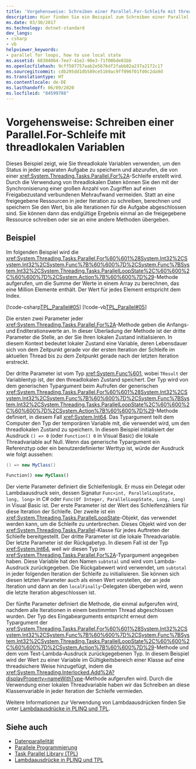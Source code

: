 ```yaml
---
title: 'Vorgehensweise: Schreiben einer Parallel.For-Schleife mit threadlokalen Variablen'
description: Hier finden Sie ein Beispiel zum Schreiben einer Parallel.For-Schleife in .NET, die lokale Threadvariablen verwendet, die den Zustand bei jeder separaten Aufgabe in der Schleife speichern und abrufen.
ms.date: 03/30/2017
ms.technology: dotnet-standard
dev_langs:
- csharp
- vb
helpviewer_keywords:
- parallel for loops, how to use local state
ms.assetid: 68384064-7ee7-41e2-90e3-71f00bde01bb
ms.openlocfilehash: 9cff507757aab2e5676df2fabb02a237a2172c17
ms.sourcegitcommit: cdb295dd1db589ce5169ac9ff096f01fd0c2da9d
ms.translationtype: HT
ms.contentlocale: de-DE
ms.lasthandoff: 06/09/2020
ms.locfileid: "84599788"
---
```

# <a name="how-to-write-a-parallelfor-loop-with-thread-local-variables"></a>Vorgehensweise: Schreiben einer Parallel.For-Schleife mit threadlokalen Variablen
Dieses Beispiel zeigt, wie Sie threadlokale Variablen verwenden, um den Status in jeder separaten Aufgabe zu speichern und abzurufen, die von einer <xref:System.Threading.Tasks.Parallel.For%2A>-Schleife erstellt wird. Durch die Verwendung von threadlokalen Daten können Sie den mit der Synchronisierung einer großen Anzahl von Zugriffen auf einen Freigabezustand verbundenen Mehraufwand vermeiden. Statt an eine freigegebene Ressourcen in jeder Iteration zu schreiben, berechnen und speichern Sie den Wert, bis alle Iterationen für die Aufgabe abgeschlossen sind. Sie können dann das endgültige Ergebnis einmal an die freigegebene Ressource schreiben oder sie an eine andere Methoden übergeben.  
  
## <a name="example"></a>Beispiel  
 Im folgenden Beispiel wird die <xref:System.Threading.Tasks.Parallel.For%60%601%28System.Int32%2CSystem.Int32%2CSystem.Func%7B%60%600%7D%2CSystem.Func%7BSystem.Int32%2CSystem.Threading.Tasks.ParallelLoopState%2C%60%600%2C%60%600%7D%2CSystem.Action%7B%60%600%7D%29>-Methode aufgerufen, um die Summe der Werte in einem Array zu berechnen, das eine Million Elemente enthält. Der Wert für jedes Element entspricht dem Index.  
  
 [!code-csharp[TPL_Parallel#05](../../../samples/snippets/csharp/VS_Snippets_Misc/tpl_parallel/cs/forandforeach_simple.cs#05)]
 [!code-vb[TPL_Parallel#05](../../../samples/snippets/visualbasic/VS_Snippets_Misc/tpl_parallel/vb/forwiththreadlocal.vb#05)]  
  
 Die ersten zwei Parameter jeder <xref:System.Threading.Tasks.Parallel.For%2A>-Methode geben die Anfangs- und Enditerationswerte an. In dieser Überladung der Methode ist der dritte Parameter die Stelle, an der Sie Ihren lokalen Zustand initialisieren. In diesem Kontext bedeutet lokaler Zustand eine Variable, deren Lebensdauer sich von dem Zeitpunkt gerade vor der ersten Iteration der Schleife im aktuellen Thread bis zu dem Zeitpunkt gerade nach der letzten Iteration erstreckt.  
  
 Der dritte Parameter ist vom Typ <xref:System.Func%601>, wobei `TResult` der Variablentyp ist, der den threadlokalen Zustand speichert. Der Typ wird von dem generischen Typargument beim Aufrufen der generischen <xref:System.Threading.Tasks.Parallel.For%60%601%28System.Int32%2CSystem.Int32%2CSystem.Func%7B%60%600%7D%2CSystem.Func%7BSystem.Int32%2CSystem.Threading.Tasks.ParallelLoopState%2C%60%600%2C%60%600%7D%2CSystem.Action%7B%60%600%7D%29>-Methode definiert, in diesem Fall <xref:System.Int64>. Das Typargument teilt dem Computer den Typ der temporären Variable mit, die verwendet wird, um den threadlokalen Zustand zu speichern. In diesem Beispiel initialisiert der Ausdruck `() => 0` (oder `Function() 0` in Visual Basic) die lokale Threadvariable auf Null. Wenn das generische Typargument ein Referenztyp oder ein benutzerdefinierter Werttyp ist, würde der Ausdruck wie folgt aussehen:  
  
```csharp  
() => new MyClass()  
```  
  
```vb  
Function() new MyClass()  
```  
  
 Der vierte Parameter definiert die Schleifenlogik. Er muss ein Delegat oder Lambdaausdruck sein, dessen Signatur `Func<int, ParallelLoopState, long, long>` in C# oder `Func(Of Integer, ParallelLoopState, Long, Long)` in Visual Basic ist. Der erste Parameter ist der Wert des Schleifenzählers für diese Iteration der Schleife. Der zweite ist ein <xref:System.Threading.Tasks.ParallelLoopState>-Objekt, das verwendet werden kann, um die Schleife zu unterbrechen. Dieses Objekt wird von der <xref:System.Threading.Tasks.Parallel>-Klasse für jedes Auftreten der Schleife bereitgestellt. Der dritte Parameter ist die lokale Threadvariable. Der letzte Parameter ist der Rückgabetyp. In diesem Fall ist der Typ <xref:System.Int64>, weil wir diesen Typ im <xref:System.Threading.Tasks.Parallel.For%2A>-Typargument angegeben haben. Diese Variable hat den Namen `subtotal` und wird vom Lambda-Ausdruck zurückgegeben. Die Rückgabewert wird verwendet, um `subtotal` in jeder folgenden Iteration der Schleife zu initialisieren. Sie können sich diesen letzten Parameter auch als einen Wert vorstellen, der an jede Iteration und dann an den `localFinally`-Delegaten übergeben wird, wenn die letzte Iteration abgeschlossen ist.  
  
 Der fünfte Parameter definiert die Methode, die einmal aufgerufen wird, nachdem alle Iterationen in einem bestimmten Thread abgeschlossen wurden. Der Typ des Eingabearguments entspricht erneut dem Typargument der <xref:System.Threading.Tasks.Parallel.For%60%601%28System.Int32%2CSystem.Int32%2CSystem.Func%7B%60%600%7D%2CSystem.Func%7BSystem.Int32%2CSystem.Threading.Tasks.ParallelLoopState%2C%60%600%2C%60%600%7D%2CSystem.Action%7B%60%600%7D%29>-Methode und dem vom Text-Lambda-Ausdruck zurückgegebenen Typ. In diesem Beispiel wird der Wert zu einer Variable im Gültigkeitsbereich einer Klasse auf eine threadsichere Weise hinzugefügt, indem die <xref:System.Threading.Interlocked.Add%2A?displayProperty=nameWithType>-Methode aufgerufen wird. Durch die Verwendung einer lokalen Threadvariable haben wir das Schreiben an diese Klassenvariable in jeder Iteration der Schleife vermieden.  
  
 Weitere Informationen zur Verwendung von Lambdaausdrücken finden Sie unter [Lambdaausdrücke in PLINQ und TPL](lambda-expressions-in-plinq-and-tpl.md).  
  
## <a name="see-also"></a>Siehe auch

- [Datenparallelität](data-parallelism-task-parallel-library.md)
- [Parallele Programmierung](index.md)
- [Task Parallel Library (TPL)](task-parallel-library-tpl.md)
- [Lambdaausdrücke in PLINQ und TPL](lambda-expressions-in-plinq-and-tpl.md)
